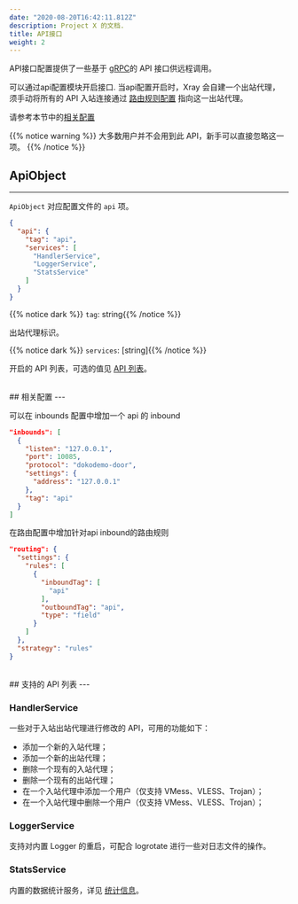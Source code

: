 ```yaml
---
date: "2020-08-20T16:42:11.812Z"
description: Project X 的文档.
title: API接口
weight: 2
---
```




API接口配置提供了一些基于 [gRPC](https://grpc.io/)的 API 接口供远程调用。  

可以通过api配置模块开启接口. 当api配置开启时，Xray 会自建一个出站代理， 须手动将所有的 API 入站连接通过 [路由规则配置](../routing) 指向这一出站代理。  

请参考本节中的[相关配置](#相关配置)

{{% notice warning %}}
大多数用户并不会用到此 API，新手可以直接忽略这一项。
{{% /notice %}}

## ApiObject
---
`ApiObject` 对应配置文件的 `api` 项。

```json
{
  "api": {
    "tag": "api",
    "services": [
      "HandlerService",
      "LoggerService",
      "StatsService"
    ]
  }
}
```
{{% notice dark %}} `tag`: string{{% /notice %}}

出站代理标识。

{{% notice dark %}} `services`: \[string\]{{% /notice %}}

开启的 API 列表，可选的值见 [API 列表](#支持的-api-列表)。

<br />
## 相关配置
---

可以在 inbounds 配置中增加一个 api 的 inbound

```json
"inbounds": [
  {
    "listen": "127.0.0.1",
    "port": 10085,
    "protocol": "dokodemo-door",
    "settings": {
      "address": "127.0.0.1"
    },
    "tag": "api"
  }
]
```

在路由配置中增加针对api inbound的路由规则

```json
"routing": {
  "settings": {
    "rules": [
      {
        "inboundTag": [
          "api"
        ],
        "outboundTag": "api",
        "type": "field"
      }
    ]
  },
  "strategy": "rules"
}
```

<br />
## 支持的 API 列表
---

### HandlerService

一些对于入站出站代理进行修改的 API，可用的功能如下：

- 添加一个新的入站代理；
- 添加一个新的出站代理；
- 删除一个现有的入站代理；
- 删除一个现有的出站代理；
- 在一个入站代理中添加一个用户（仅支持 VMess、VLESS、Trojan）；
- 在一个入站代理中删除一个用户（仅支持 VMess、VLESS、Trojan）；

### LoggerService

支持对内置 Logger 的重启，可配合 logrotate 进行一些对日志文件的操作。

### StatsService

内置的数据统计服务，详见 [统计信息](../stats)。
